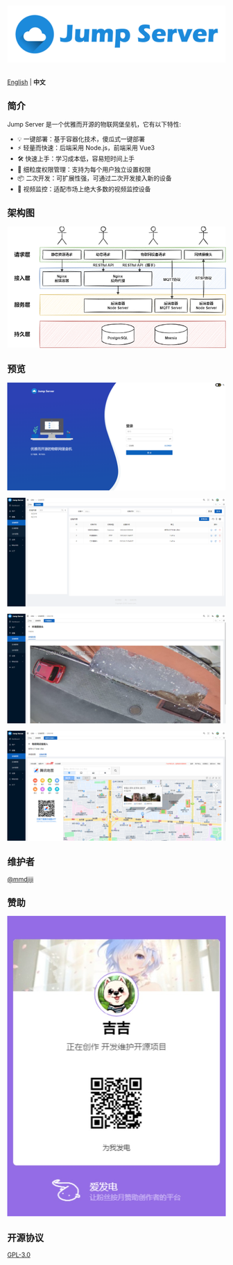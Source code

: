 <div align="center">
  <a href="https://github.com/jmpsvr/jmpsvr">
    <img alt="Jump Server Logo" src="./assets/jmpsvr.png">
  </a>
  <br><br>
</div>

[English](./README.md) | **中文**

## 简介

Jump Server 是一个优雅而开源的物联网堡垒机，它有以下特性:

* 💡 一键部署：基于容器化技术，傻瓜式一键部署
* ⚡️ 轻量而快速：后端采用 Node.js，前端采用 Vue3
* 🛠️ 快速上手：学习成本低，容易短时间上手
* 🔑 细粒度权限管理：支持为每个用户独立设置权限
* 📦 二次开发：可扩展性强，可通过二次开发接入新的设备
* 🔩 视频监控：适配市场上绝大多数的视频监控设备

## 架构图

![Structure](assets/structure.png)

## 预览

![Preview](assets/preview.png)

![Devices](assets/devices.png)

![Camera](assets/camera.png)

![Location](assets/location.png)

## 维护者

[@mmdjiji](https://github.com/mmdjiji)

## 赞助

![afdian](assets/afdian.jpg)

## 开源协议

[GPL-3.0](./LICENSE)
